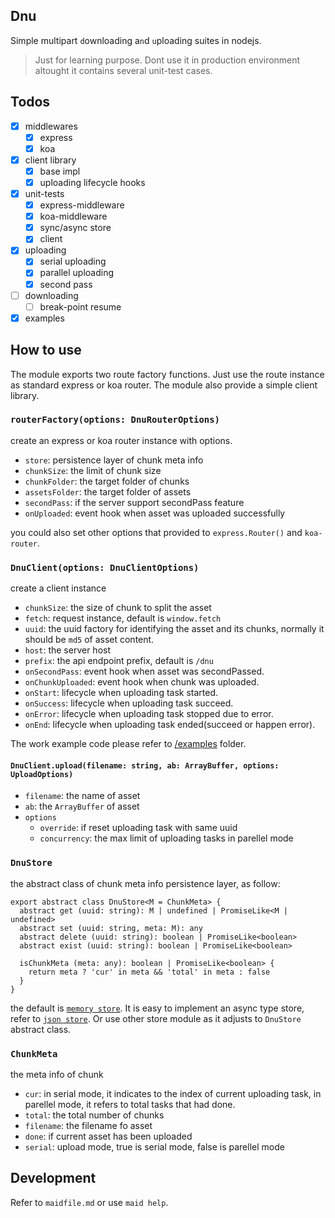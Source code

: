 ## Dnu
Simple multipart ``d``ownloading a``n``d ``u``ploading suites in nodejs. 

> Just for learning purpose. Dont use it in production environment altought it contains several unit-test cases.

## Todos
* [x] middlewares
  * [x] express
  * [x] koa
* [x] client library
  * [x] base impl
  * [x] uploading lifecycle hooks
* [x] unit-tests
  * [x] express-middleware
  * [x] koa-middleware 
  * [x] sync/async store
  * [x] client
* [x] uploading
  * [x] serial uploading
  * [x] parallel uploading
  * [x] second pass
* [ ] downloading
  * [ ] break-point resume
* [x] examples

## How to use

The module exports two route factory functions. Just use the route instance as standard express or koa router. The module also provide a simple client library.

### ``routerFactory(options: DnuRouterOptions)``
create an express or koa router instance with options.

* ``store``: persistence layer of chunk meta info
* ``chunkSize``: the limit of chunk size
* ``chunkFolder``: the target folder of chunks
* ``assetsFolder``: the target folder of assets
* ``secondPass``: if the server support secondPass feature
* ``onUploaded``: event hook when asset was uploaded successfully

you could also set other options that provided to ``express.Router()`` and ``koa-router``.

### ``DnuClient(options: DnuClientOptions)``
create a client instance

* ``chunkSize``: the size of chunk to split the asset
* ``fetch``: request instance, default is ``window.fetch``
* ``uuid``: the uuid factory for identifying the asset and its chunks, normally it should be ``md5`` of asset content.
* ``host``: the server host
* ``prefix``: the api endpoint prefix, default is ``/dnu``
* ``onSecondPass``: event hook when asset was secondPassed.
* ``onChunkUploaded``: event hook when chunk was uploaded.
* ``onStart``: lifecycle when uploading task started.
* ``onSuccess``: lifecycle when uploading task succeed.
* ``onError``: lifecycle when uploading task stopped due to error.
* ``onEnd``: lifecycle when uploading task ended(succeed or happen error).

The work example code please refer to [/examples](https://github.com/haoliangwu/dnu/tree/master/examples) folder.

#### ``DnuClient.upload(filename: string, ab: ArrayBuffer, options: UploadOptions)``
* ``filename``: the name of asset
* ``ab``: the ``ArrayBuffer`` of asset
* ``options``
  * ``override``: if reset uploading task with same uuid
  * ``concurrency``: the max limit of uploading tasks in parellel mode

### ``DnuStore``
the abstract class of chunk meta info persistence layer, as follow:

```
export abstract class DnuStore<M = ChunkMeta> {
  abstract get (uuid: string): M | undefined | PromiseLike<M | undefined>
  abstract set (uuid: string, meta: M): any
  abstract delete (uuid: string): boolean | PromiseLike<boolean>
  abstract exist (uuid: string): boolean | PromiseLike<boolean>

  isChunkMeta (meta: any): boolean | PromiseLike<boolean> {
    return meta ? 'cur' in meta && 'total' in meta : false
  }
}
```

the default is [``memory store``](https://github.com/haoliangwu/dnu/blob/master/src/store/memory.ts). It is easy to implement an async type store, refer to [``json store``](https://github.com/haoliangwu/dnu/blob/master/src/store/json.ts). Or use other store module as it adjusts to ``DnuStore`` abstract class.

### ``ChunkMeta``
the meta info of chunk

* ``cur``: in serial mode, it indicates to the index of current uploading task, in parellel mode, it refers to total tasks that had done.
* ``total``: the total number of chunks
* ``filename``: the filename fo asset
* ``done``: if current asset has been uploaded
* ``serial``: upload mode, true is serial mode, false is parellel mode

## Development

Refer to ``maidfile.md`` or use ``maid help``.